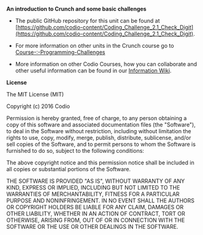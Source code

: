 **An introduction to Crunch and some basic challenges**


- The public GitHub repository for this unit can be found at [https://github.com/codio-content/Coding_Challenge_2.1_Check_Digit](https://github.com/codio-content/Coding_Challenge_2.1_Check_Digit).

- For more information on other units in the Crunch course go to [Course-:-Programming-Challenges](https://github.com/codio-content/Information/wiki/Course-:-Programming-Challenges)

- More information on other Codio Courses, how you can collaborate and other useful information can be found in our [Information Wiki](https://github.com/codio-content/Information/wiki).



**License**

The MIT License (MIT)

Copyright (c) 2016 Codio

Permission is hereby granted, free of charge, to any person obtaining a copy of this software and associated documentation files (the "Software"), to deal in the Software without restriction, including without limitation the rights to use, copy, modify, merge, publish, distribute, sublicense, and/or sell copies of the Software, and to permit persons to whom the Software is furnished to do so, subject to the following conditions:

The above copyright notice and this permission notice shall be included in all copies or substantial portions of the Software.

THE SOFTWARE IS PROVIDED "AS IS", WITHOUT WARRANTY OF ANY KIND, EXPRESS OR IMPLIED, INCLUDING BUT NOT LIMITED TO THE WARRANTIES OF MERCHANTABILITY, FITNESS FOR A PARTICULAR PURPOSE AND NONINFRINGEMENT. IN NO EVENT SHALL THE AUTHORS OR COPYRIGHT HOLDERS BE LIABLE FOR ANY CLAIM, DAMAGES OR OTHER LIABILITY, WHETHER IN AN ACTION OF CONTRACT, TORT OR OTHERWISE, ARISING FROM, OUT OF OR IN CONNECTION WITH THE SOFTWARE OR THE USE OR OTHER DEALINGS IN THE SOFTWARE.
